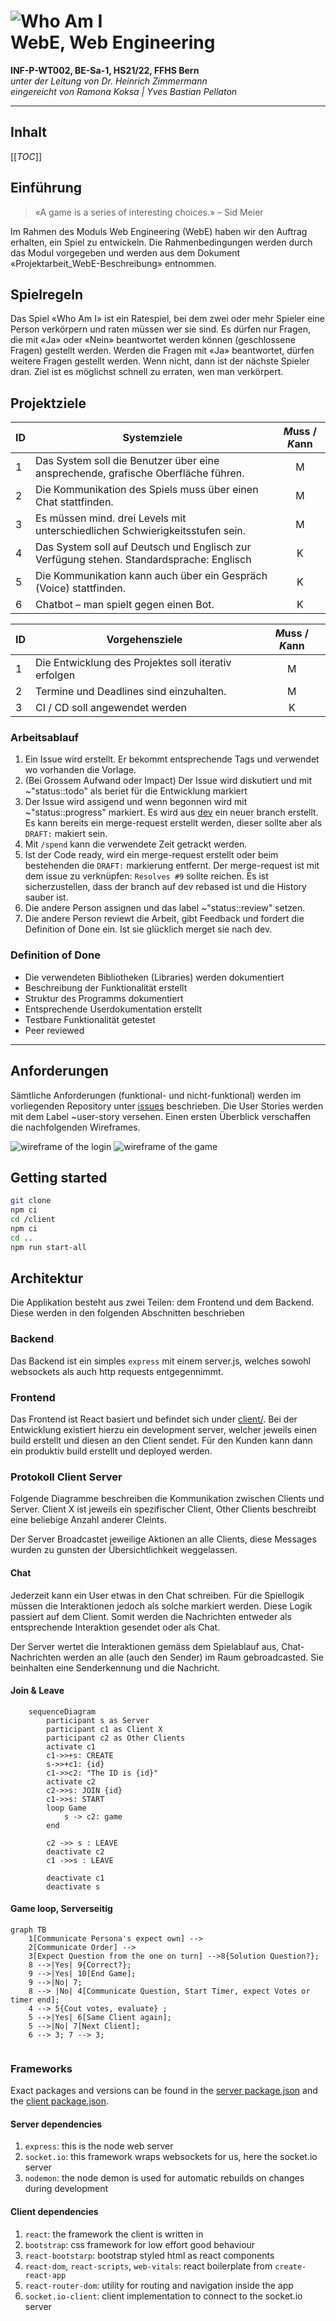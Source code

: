 # ![Who Am I](client/src/img/logo.png) <br/> WebE, Web Engineering

**INF-P-WT002, BE-Sa-1, HS21/22, FFHS Bern** \
*unter der Leitung von Dr. Heinrich Zimmermann* \
*eingereicht von Ramona Koksa | Yves Bastian Pellaton*
***

## Inhalt

[[_TOC_]]

## Einführung

> «A game is a series of interesting choices.» – Sid Meier

Im Rahmen des Moduls Web Engineering (WebE) haben wir den Auftrag erhalten, ein Spiel zu entwickeln. Die
Rahmenbedingungen werden durch das Modul vorgegeben und werden aus dem Dokument «Projektarbeit_WebE-Beschreibung»
entnommen.

## Spielregeln

Das Spiel «Who Am I» ist ein Ratespiel, bei dem zwei oder mehr Spieler eine Person verkörpern und raten müssen wer sie
sind. Es dürfen nur Fragen, die mit «Ja» oder «Nein» beantwortet werden können (geschlossene Fragen) gestellt werden.
Werden die Fragen mit «Ja» beantwortet, dürfen weitere Fragen gestellt werden. Wenn nicht, dann ist der nächste Spieler
dran. Ziel ist es möglichst schnell zu erraten, wen man verkörpert.

## Projektziele

| ID | Systemziele                                                                              | *M*uss / *K*ann |
|----|------------------------------------------------------------------------------------------|:-------------:|
| 1  | Das System soll die Benutzer über eine ansprechende, grafische Oberfläche führen.        | M           |
| 2  | Die Kommunikation des Spiels muss über einen Chat stattfinden.                           | M           |
| 3  | Es müssen mind. drei Levels mit unterschiedlichen Schwierigkeitsstufen sein.             | M           |
| 4  | Das System soll auf Deutsch und Englisch zur Verfügung stehen. Standardsprache: Englisch | K           |
| 5  | Die Kommunikation kann auch über ein Gespräch (Voice) stattfinden.                       | K           |
| 6  | Chatbot – man spielt gegen einen Bot.                                                    | K           |

| ID | Vorgehensziele                                                               | *M*uss / *K*ann |
|----|------------------------------------------------------------------------------|:-------------:|
| 1  | Die Entwicklung des Projektes soll iterativ erfolgen                         | M           |
| 2  | Termine und Deadlines sind einzuhalten.                                      | M           |
| 3  | CI / CD soll angewendet werden | K           |

### Arbeitsablauf

1. Ein Issue wird erstellt. Er bekommt entsprechende Tags und verwendet wo vorhanden die Vorlage.
1. (Bei Grossem Aufwand oder Impact) Der Issue wird diskutiert und mit ~"status::todo" als beriet für die Entwicklung
   markiert
1. Der Issue wird assigend und wenn begonnen wird mit ~"status::progress" markiert. Es wird
   aus [dev](https://git.ffhs.ch/ramona.koksa/whoami/-/tree/dev) ein neuer branch erstellt. Es kann bereits ein
   merge-request erstellt werden, dieser sollte aber als `DRAFT:` makiert sein.
1. Mit `/spend` kann die verwendete Zeit getrackt werden.
1. Ist der Code ready, wird ein merge-request erstellt oder beim bestehenden die `DRAFT:` markierung entfernt. Der
   merge-request ist mit dem issue zu verknüpfen: `Resolves #9` sollte reichen. Es ist sicherzustellen, dass der branch
   auf dev rebased ist und die History sauber ist.
1. Die andere Person assignen und das label ~"status::review" setzen.
1. Die andere Person reviewt die Arbeit, gibt Feedback und fordert die Definition of Done ein. Ist sie glücklich merget
   sie nach dev.

### Definition of Done

- Die verwendeten Bibliotheken (Libraries) werden dokumentiert
- Beschreibung der Funktionalität erstellt
- Struktur des Programms dokumentiert
- Entsprechende Userdokumentation erstellt
- Testbare Funktionalität getestet
- Peer reviewed

***

## Anforderungen

Sämtliche Anforderungen (funktional- und nicht-funktional) werden im vorliegenden Repository
unter [issues](https://git.ffhs.ch/ramona.koksa/whoami/-/issues) beschrieben. Die User Stories werden mit dem Label ~user-story versehen. 
Einen ersten Überblick verschaffen die nachfolgenden Wireframes.

![wireframe of the login](client/src/img/login-wireframe.png)
![wireframe of the game](client/src/img/game.png)

## Getting started

```bash
git clone
npm ci
cd /client
npm ci
cd ..
npm run start-all
```

## Architektur
Die Applikation besteht aus zwei Teilen: dem Frontend und dem Backend. Diese werden in den folgenden Abschnitten beschrieben

### Backend
Das Backend ist ein simples `express` mit einem server.js, welches sowohl websockets als auch http requests entgegennimmt.

### Frontend
Das Frontend ist React basiert und befindet sich under [client/](client/). Bei der Entwicklung existiert hierzu ein development server, welcher jeweils einen build
erstellt und diesen an den Client sendet. Für den Kunden kann dann ein produktiv build erstellt und deployed werden.

### Protokoll Client Server

Folgende Diagramme beschreiben die Kommunikation zwischen Clients und Server. Client X ist jeweils ein spezifischer
Client, Other Clients beschreibt eine beliebige Anzahl anderer Cleints.

Der Server Broadcastet jeweilige Aktionen an alle Clients, diese Messages wurden zu gunsten der Übersichtlichkeit
weggelassen.

#### Chat

Jederzeit kann ein User etwas in den Chat schreiben. Für die Spiellogik müssen die Interaktionen jedoch als solche
markiert werden. Diese Logik passiert auf dem Client. Somit werden die Nachrichten entweder als entsprechende
Interaktion gesendet oder als Chat.

Der Server wertet die Interaktionen gemäss dem Spielablauf aus, Chat-Nachrichten werden an alle (auch den Sender) im
Raum gebroadcasted. Sie beinhalten eine Senderkennung und die Nachricht.

#### Join & Leave

```mermaid
    sequenceDiagram
        participant s as Server
        participant c1 as Client X
        participant c2 as Other Clients
        activate c1
        c1->>+s: CREATE
        s->>+c1: {id}
        c1->>c2: "The ID is {id}"
        activate c2
        c2->>s: JOIN {id}
        c1->>s: START
        loop Game
            s -> c2: game
        end

        c2 ->> s : LEAVE
        deactivate c2
        c1 ->>s : LEAVE

        deactivate c1
        deactivate s
```

#### Game loop, Serverseitig

```mermaid
graph TB
    1[Communicate Persona's expect own] -->
    2[Communicate Order] -->
    3[Expect Question from the one on turn] -->8{Solution Question?};
    8 -->|Yes| 9{Correct?};
    9 -->|Yes| 10[End Game];
    9 -->|No| 7;
    8 --> |No| 4[Communicate Question, Start Timer, expect Votes or timer end];
    4 --> 5{Cout votes, evaluate} ;
    5 -->|Yes| 6[Same Client again];
    5 -->|No| 7[Next Client]; 
    6 --> 3; 7 --> 3;


```

### Frameworks
Exact packages and versions can be found in the [server package.json](./package.json) and the [client package.json](client/package.json).

#### Server dependencies

 1. `express`:   this is the node web server
 2. `socket.io`: this framework wraps websockets for us, here the socket.io server
 3. `nodemon`:   the node demon is used for automatic rebuilds on changes during development

#### Client dependencies
 
 1. `react`: the framework the client is written in
 2. `bootstrap`: css framework for low effort good behaviour
 3. `react-bootstarp`: bootstrap styled html as react components
 4. `react-dom`, `react-scripts`, `web-vitals`:  react boilerplate from `create-react-app`
 5. `react-router-dom`:  utility for routing and navigation inside the app
 6. `socket.io-client`: client implementation to connect to the socket.io server

